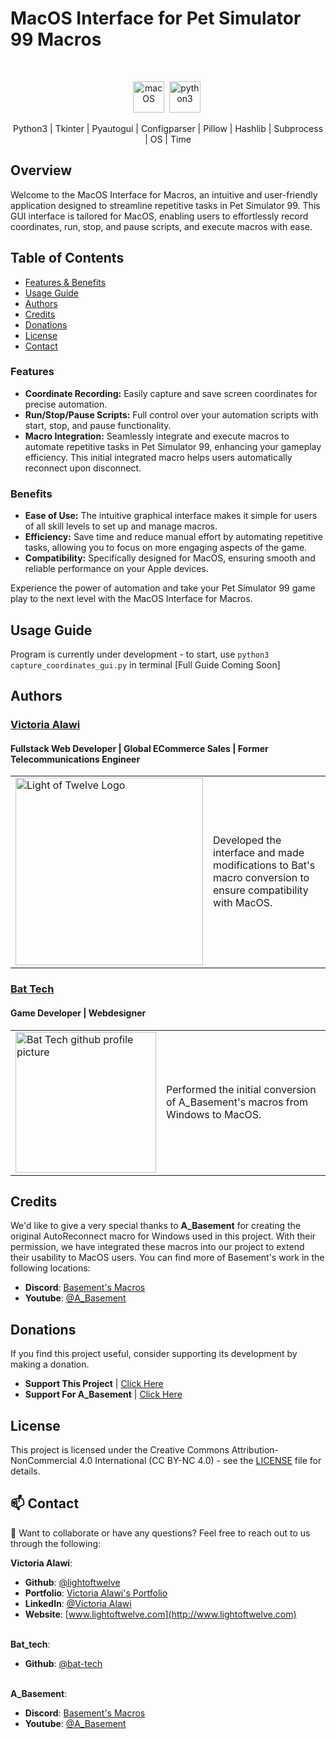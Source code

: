 # MacOS Interface for Pet Simulator 99 Macros

<br>
<div align="center">

<img 
src="https://cdn.jsdelivr.net/gh/devicons/devicon@latest/icons/apple/apple-original.svg"
    title="macOS"
    alt="macOS"
    width="50"
    height="50" />&nbsp;
<img 
src="https://cdn.jsdelivr.net/gh/devicons/devicon@latest/icons/python/python-original.svg"  
    title="python3"
    alt="python3"
    width="50"
    height="50" />&nbsp;

Python3 | Tkinter | Pyautogui | Configparser | Pillow | Hashlib | Subprocess | OS | Time

</div>

## Overview

Welcome to the MacOS Interface for Macros, an intuitive and user-friendly application designed to streamline repetitive tasks in Pet Simulator 99. This GUI interface is tailored for MacOS, enabling users to effortlessly record coordinates, run, stop, and pause scripts, and execute macros with ease.

## Table of Contents

- [Features & Benefits](#features)
- [Usage Guide](#usage-guide)
- [Authors](#authors)
- [Credits](#credits)
- [Donations](#donations)
- [License](#license)
- [Contact](#contact)

### Features

- **Coordinate Recording:** Easily capture and save screen coordinates for precise automation.
- **Run/Stop/Pause Scripts:** Full control over your automation scripts with start, stop, and pause functionality.
- **Macro Integration:** Seamlessly integrate and execute macros to automate repetitive tasks in Pet Simulator 99, enhancing your gameplay efficiency. This initial integrated macro helps users automatically reconnect upon disconnect.

### Benefits

- **Ease of Use:** The intuitive graphical interface makes it simple for users of all skill levels to set up and manage macros.
- **Efficiency:** Save time and reduce manual effort by automating repetitive tasks, allowing you to focus on more engaging aspects of the game.
- **Compatibility:** Specifically designed for MacOS, ensuring smooth and reliable performance on your Apple devices.

Experience the power of automation and take your Pet Simulator 99 game play to the next level with the MacOS Interface for Macros.

## Usage Guide

Program is currently under development - to start, use `python3 capture_coordinates_gui.py` in terminal
[Full Guide Coming Soon]

## Authors

### [Victoria Alawi](https://github.com/lightoftwelve)

#### Fullstack Web Developer | Global ECommerce Sales | Former Telecommunications Engineer

<table>
  <tr>
     <td>
        <img
          src="https://cdn.shopify.com/s/files/1/0605/4926/7596/files/faaf074fe3d72e4abc9fe633b7137eba.jpg?v=1663295326"
          width="300px"
          alt="Light of Twelve Logo"
        />
    </td>
    <td>
      
Developed the interface and made modifications to Bat's macro conversion to ensure compatibility with MacOS.
    </td>
    </tr>

  </table>

### [Bat Tech](https://github.com/bat-tech)

#### Game Developer | Webdesigner

<table>
  <tr>
     <td>
        <img
          src="https://cdn.shopify.com/s/files/1/0605/4926/7596/files/Screenshot_2024-05-31_at_8.25.39_PM.png?v=1717201549"
          width="225px"
          alt="Bat Tech github profile picture"
        />
    </td>
    <td>
      
Performed the initial conversion of A_Basement's macros from Windows to MacOS.
    </td>
    </tr>

  </table>

## Credits

We'd like to give a very special thanks to **A_Basement** for creating the original AutoReconnect macro for Windows used in this project. With their permission, we have integrated these macros into our project to extend their usability to MacOS users. You can find more of Basement's work in the following locations:

- **Discord**: [Basement's Macros](https://discord.com/invite/JrwB6jVxkR)
- **Youtube**: [@A_Basement](https://www.youtube.com/@A_Basement)

## Donations

If you find this project useful, consider supporting its development by making a donation.

- **Support This Project** | [Click Here](https://paypal.me/lightoftwelve)
- **Support For A_Basement** | [Click Here](https://paypal.me/JeneneT)

## License

This project is licensed under the Creative Commons Attribution-NonCommercial 4.0 International (CC BY-NC 4.0) - see the [LICENSE](LICENSE) file for details.

## 📫 Contact

📧 Want to collaborate or have any questions? Feel free to reach out to us through the following:

**Victoria Alawi**:

- **Github**: [@lightoftwelve](https://github.com/lightoftwelve)
- **Portfolio**: [Victoria Alawi's Portfolio](https://victoria-alawi-portfolio.netlify.app/)
- **LinkedIn**: [@Victoria Alawi](https://www.linkedin.com/in/victoria-alawi-872984250/)
- **Website**: [www.lightoftwelve.com](http://www.lightoftwelve.com)
  <br><br />

**Bat_tech**:

- **Github**: [@bat-tech](https://github.com/bat-tech)
  <br><br />

**A_Basement**:

- **Discord**: [Basement's Macros](https://discord.com/invite/JrwB6jVxkR)
- **Youtube**: [@A_Basement](https://www.youtube.com/@A_Basement)
